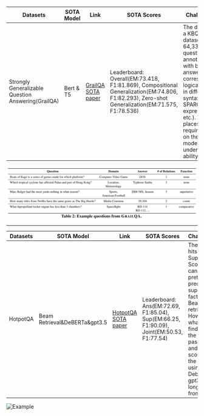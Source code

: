 
|Datasets| SOTA Model| Link| SOTA Scores | Challenging|
|--------|-----| ----|----------  | --- |
|Strongly Generalizable Question Answering(GrailQA)| Bert & T5 | [GrailQA](https://dki-lab.github.io/GrailQA/) [SOTA paper](https://aclanthology.org/2023.acl-long.270/)| Leaderboard: Overall(EM:73.418, F1:81.869), Compositional Generalization(EM:74.806, F1:82.293), Zero-shot Generalization(EM:71.575, F1:78.536)| The dataset is a KBQA dataset with 64,331 questions annotated with both answers and corresponding logical forms in different syntax (i.e., SPARQL, S-expression, etc.). This places requirements on the model's understanding ability.|

![Example](./GrailQA/example.png)


--------------------------------------------------
|Datasets| SOTA Model| Link| SOTA Scores | Challenging|
|--------|---------| ----|----------  | --- |
|HotpotQA|Beam Retrieval&DeBERTa&gpt3.5|[HotpotQA](https://hotpotqa.github.io/) [SOTA paper](https://arxiv.org/abs/2308.08973) | Leaderboard: Ans(EM:72.69, F1:85.04), Sup(EM:66.25, F1:90.09), Joint(EM:50.53, F1:77.54)|The SOTA hits 90+ Sup-F1 Score, they can find pretty precisely supporting facts using Beam retrieval. However, what they find just is the long passage, and they score 85 on the Ans-F1 using Deberta, gpt3.5 and longchat from openai|

![Example](./hotpot/Types.png)